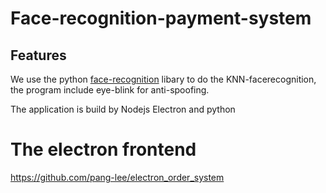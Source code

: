 # Face-recognition-payment-system

## Features

We use the python [face-recognition](https://github.com/ageitgey/face_recognition) libary to do the KNN-facerecognition, the program include eye-blink for anti-spoofing.

The application is build by Nodejs Electron and python

# The electron frontend
https://github.com/pang-lee/electron_order_system
